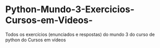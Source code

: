 # Python-Mundo-3-Exercicios-Cursos-em-Videos-
Todos os exercícios (enunciados e respostas) do mundo 3 do curso de python do Cursos em vídeos
